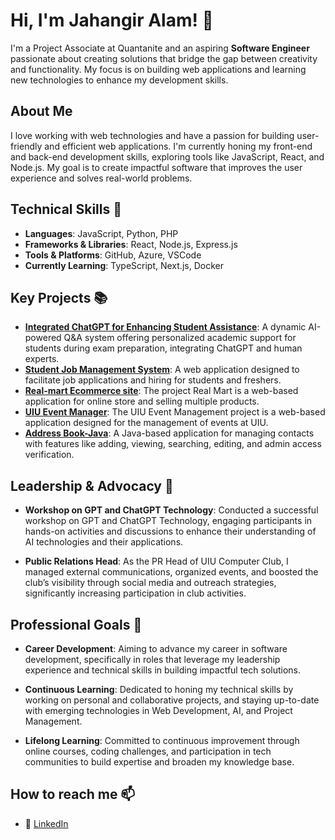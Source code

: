 # Hi, I'm Jahangir Alam! 👋

I'm a Project Associate at Quantanite and an aspiring **Software Engineer** passionate about creating solutions that bridge the gap between creativity and functionality. My focus is on building web applications and learning new technologies to enhance my development skills.

## About Me

I love working with web technologies and have a passion for building user-friendly and efficient web applications. I'm currently honing my front-end and back-end development skills, exploring tools like JavaScript, React, and Node.js. My goal is to create impactful software that improves the user experience and solves real-world problems.


## Technical Skills 🔧
- **Languages**: JavaScript, Python, PHP
- **Frameworks & Libraries**: React, Node.js, Express.js
- **Tools & Platforms**: GitHub, Azure, VSCode
- **Currently Learning**: TypeScript, Next.js, Docker

## Key Projects 📚

- **[Integrated ChatGPT for Enhancing Student Assistance](https://github.com/jahangiralam001/academic_projects/tree/main/1%20Integrated%20Chatgpt%20with%20Q%26A%20System%20(Study_sage))**: A dynamic AI-powered Q&A system offering personalized academic support for students during exam preparation, integrating ChatGPT and human experts.
- **[Student Job Management System](https://github.com/jahangiralam001/academic_projects/tree/main/2%20Student%20Job%20Management%20System%20(Job%20Guider))**: A web application designed to facilitate job applications and hiring for students and freshers.
- **[Real-mart Ecommerce site](https://github.com/jahangiralam001/academic_projects/tree/main/3%20Real-mart%20Ecommerce%20site)**: The project Real Mart is a web-based application for online store and selling multiple products.
- **[UIU Event Manager](https://github.com/jahangiralam001/academic_projects/tree/main/4%20UIU%20Event%20Management)**: The UIU Event Management project is a web-based application designed for the management of events at UIU.
- **[Address Book-Java](https://github.com/jahangiralam001/academic_projects/tree/main/5%20Address%20Book-Java)**:  A Java-based application for managing contacts with features like adding, viewing, searching, editing, and admin access verification.



## Leadership & Advocacy 🌟
- **Workshop on GPT and ChatGPT Technology**: Conducted a successful workshop on GPT and ChatGPT Technology, engaging participants in hands-on activities and discussions to enhance their understanding of AI technologies and their applications.

- **Public Relations Head**: As the PR Head of UIU Computer Club, I managed external communications, organized events, and boosted the club’s visibility through social media and outreach strategies, significantly increasing participation in club activities.


## Professional Goals 🚀

- **Career Development**: Aiming to advance my career in software development, specifically in roles that leverage my leadership experience and technical skills in building impactful tech solutions.

- **Continuous Learning**: Dedicated to honing my technical skills by working on personal and collaborative projects, and staying up-to-date with emerging technologies in Web Development, AI, and Project Management.

- **Lifelong Learning**: Committed to continuous improvement through online courses, coding challenges, and participation in tech communities to build expertise and broaden my knowledge base.


## How to reach me 📫
- 🔗 [LinkedIn](https://www.linkedin.com/in/jahangir196/)


